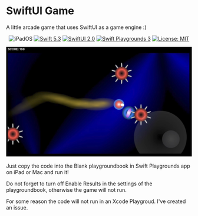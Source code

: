 # SwiftUI Game
A little arcade game that uses SwiftUI as a game engine :)
 
<p align="center">
    <img src="https://img.shields.io/badge/platforms-iOS_14_-blue.svg" alt="iPadOS" />
    <a href="https://swift.org/about/#swiftorg-and-open-source"><img src="https://img.shields.io/badge/Swift-5.3-orange.svg" alt="Swift 5.3" /></a>
    <a href="https://developer.apple.com/metal/"><img src="https://img.shields.io/badge/SwiftUI-2.0-green.svg" alt="SwiftUI 2.0" /></a>
    <a href="https://apps.apple.com/ru/app/swift-playgrounds/id908519492?l=en"><img src="https://img.shields.io/badge/SwiftPlaygrounds-3.4.1-orange.svg" alt="Swift Playgrounds 3" /></a>
   <a href="https://en.wikipedia.org/wiki/MIT_License"><img src="https://img.shields.io/badge/License-MIT-green.svg" alt="License: MIT" /></a>
<p align="center">
   <img src="assets/4611A540-4621-411F-BE1B-79090B63194A.jpeg" alt="Video"/>
</p>    
</p> 

Just copy the code into the Blank playgroundbook in Swift Playgrounds app on iPad or Mac and run it!

Do not forget to turn off Enable Results in the settings of the playgroundbook, otherwise the game will not run.

For some reason the code will not run in an Xcode Playgroud. I've created an issue.
